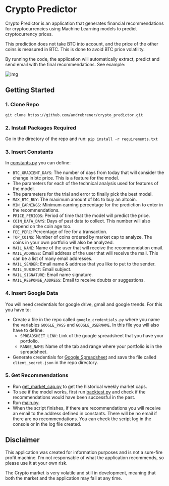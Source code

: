 # Crypto Predictor

Crypto Predictor is an application that generates financial recommendations for cryptocurrencies using Machine Learning models to predict cryptocurrency prices.

This prediction does not take BTC into account, and the price of the other coins is measured in BTC. This is done to avoid BTC price volatility.

By running the code, the application will automatically extract, predict and send email with the final recommendations. See example:

![img](http://i.imgur.com/oRPiRW9.png)

## Getting Started

### 1. Clone Repo

`git clone https://github.com/andrebrener/crypto_predictor.git`

### 2. Install Packages Required

Go in the directory of the repo and run:
```pip install -r requirements.txt```

### 3. Insert Constants
In [constants.py](https://github.com/andrebrener/crypto_predictor/blob/master/constants.py) you can define:
- `BTC_GRADIENT_DAYS`: The number of days from today that will consider the change in btc price. This is a feature for the model.
- The parameters for each of the technical analysis used for features of the model.
- The parameters for the trial and error to finally pick the best model.
- `MAX_BTC_BUY`: The maximum amount of btc to buy an altcoin.
- `MIN_EARNINGS`: Minimum earning percentage for the prediction to enter in the recommendations.
- `PRICE_PERIODS`: Period of time that the model will predict the price.
- `COIN_DATA_DAYS`: Days of past data to collect. This number will also depend on the coin age too.
- `FEE_PERC`: Percentage of fee for a transaction.
- `TOP_COINS`: Number of coins ordered by market cap to analyze. The coins in your own portfolio will also be analyzed.
- `MAIL_NAME`: Name of the user that will receive the recommendation email.
- `MAIL_ADDRESS`: Email address of the user that will receive the mail. This can be a list of many email addresses.
- `MAIL_SENDER`: Email name & address that you like to put to the sender.
- `MAIL_SUBJECT`: Email subject.
- `MAIL_SIGNATURE`: Email name signature.
- `MAIL_RESPONSE_ADDRESS`: Email to receive doubts or suggestions.

### 4. Insert Google Data
You will need credentials for google drive, gmail and google trends. For this you have to:
- Create a file in the repo called `google_credentials.py` where you name the variables `GOOGLE_PASS` and `GOOGLE_USERNAME`. In this file you will also have to define:
  - `SPREADSHEET_LINK`: Link of the google spreadsheet that you have your portfolio.
  - `RANGE_NAME`: Name of the tab and range where your portfolio is in the spreadsheet.
- Generate credentials for [Google Spreadsheet](https://console.developers.google.com/flows/enableapi?apiid=sheets.googleapis.com&pli=1) and save the file called `client_secret.json` in the repo directory.

### 5. Get Recommendations
- Run [get_market_cap.py](https://github.com/andrebrener/crypto_predictor/blob/master/get_market_cap.py) to get the historical weekly market caps.
- To see if the model works, first run [backtest.py](https://github.com/andrebrener/crypto_predictor/blob/master/backtest.py) and check if the recommendations would have been successful in the past.
- Run [main.py](https://github.com/andrebrener/crypto_predictor/blob/master/main.py).
- When the script finishes, if there are recommendations you will receive an email to the address defined in constants. There will be no email if there are no recommendations. You can check the script log in the console or in the log file created.

## Disclaimer

This application was created for information purposes and is not a sure-fire profit machine. I'm not responsable of what the application recommends, so please use it at your own risk.

The Crypto market is very volatile and still in development, meaning that both the market and the application may fail at any time.
